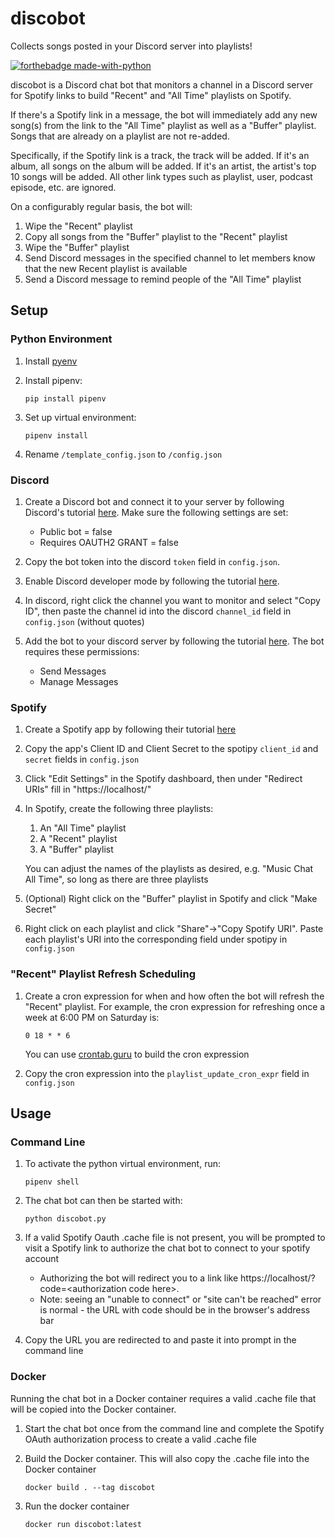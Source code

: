 # discobot
Collects songs posted in your Discord server into playlists!

[![forthebadge made-with-python](http://ForTheBadge.com/images/badges/made-with-python.svg)](https://www.python.org/)

discobot is a Discord chat bot that monitors a channel in a Discord server for Spotify links to build "Recent" and "All Time" playlists on Spotify.

If there's a Spotify link in a message, the bot will immediately add any new song(s) from the link to the "All Time" playlist as well as a "Buffer" playlist. Songs that are already on a playlist are not re-added.

Specifically, if the Spotify link is a track, the track will be added. If it's an album, all songs on the album will be added. If it's an artist, the artist's top 10 songs will be added. All other link types such as playlist, user, podcast episode, etc. are ignored.

On a configurably regular basis, the bot will:
    
1. Wipe the "Recent" playlist
1. Copy all songs from the "Buffer" playlist to the "Recent" playlist
1. Wipe the "Buffer" playlist
1. Send Discord messages in the specified channel to let members know that the new Recent playlist is available
1. Send a Discord message to remind people of the "All Time" playlist


## Setup
### Python Environment
1.  Install [pyenv](https://github.com/pyenv/pyenv)
1.  Install pipenv:

    `pip install pipenv`

1. Set up virtual environment:

    `pipenv install`

1. Rename `/template_config.json` to `/config.json`

### Discord

1. Create a Discord bot and connect it to your server by following Discord's tutorial [here](https://discordpy.readthedocs.io/en/latest/discord.html). Make sure the following settings are set:
    * Public bot = false
    * Requires OAUTH2 GRANT = false

1. Copy the bot token into the discord `token` field in `config.json`.

1. Enable Discord developer mode by following the tutorial [here](https://discordia.me/en/developer-mode).

1. In discord, right click the channel you want to monitor and select "Copy ID", then paste the channel id into the discord `channel_id` field in `config.json` (without quotes)

1. Add the bot to your discord server by following the tutorial [here](https://discordpy.readthedocs.io/en/latest/discord.html#inviting-your-bot). The bot requires these permissions:
    * Send Messages
    * Manage Messages


### Spotify
1. Create a Spotify app by following their tutorial [here](https://developer.spotify.com/documentation/general/guides/app-settings/#register-your-app)

1. Copy the app's Client ID and Client Secret to the spotipy `client_id` and `secret` fields in `config.json`

1. Click "Edit Settings" in the Spotify dashboard, then under "Redirect URIs" fill in "ht<span>tps://localhost/"

1. In Spotify, create the following three playlists:
    1. An "All Time" playlist
    1. A "Recent" playlist
    1. A "Buffer" playlist
    
    You can adjust the names of the playlists as desired, e.g. "Music Chat All Time", so long as there are three playlists

1. (Optional) Right click on the "Buffer" playlist in Spotify and click "Make Secret"

1. Right click on each playlist and click "Share"->"Copy Spotify URI". Paste each playlist's URI into the corresponding field under spotipy in `config.json`

### "Recent" Playlist Refresh Scheduling

1. Create a cron expression for when and how often the bot will refresh the "Recent" playlist. For example, the cron expression for refreshing once a week at 6:00 PM on Saturday is:

    `0 18 * * 6`

    You can use [crontab.guru](https://crontab.guru/#0_18_*_*_6) to build the cron expression

1. Copy the cron expression into the `playlist_update_cron_expr` field in `config.json`


## Usage
### Command Line
1. To activate the python virtual environment, run:
    
    `pipenv shell`

1. The chat bot can then be started with:

    `python discobot.py`

1. If a valid Spotify Oauth .cache file is not present, you will be prompted to visit a Spotify link to authorize the chat bot to connect to your spotify account
    * Authorizing the bot will redirect you to a link like ht<span>tps://localhost/?code=\<authorization code here\>.
    * Note: seeing an "unable to connect" or "site can't be reached" error is normal - the URL with code should be in the browser's address bar

1. Copy the URL you are redirected to and paste it into prompt in the command line

### Docker
Running the chat bot in a Docker container requires a valid .cache file that will be copied into the Docker container.

1. Start the chat bot once from the command line and complete the Spotify OAuth authorization process to create a valid .cache file
1. Build the Docker container. This will also copy the .cache file into the Docker container
    
    `docker build . --tag discobot`

1. Run the docker container

    `docker run discobot:latest`
